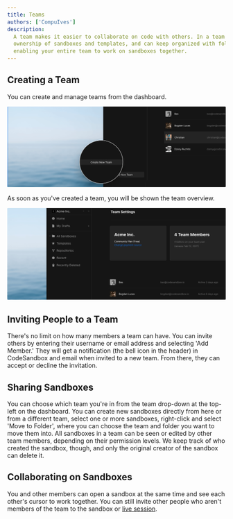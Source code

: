 ```yaml
---
title: Teams
authors: ['CompuIves']
description:
  A team makes it easier to collaborate on code with others. In a team you share
  ownership of sandboxes and templates, and can keep organized with folders,
  enabling your entire team to work on sandboxes together.
---
```


## Creating a Team

You can create and manage teams from the dashboard.

![Create Team](./images/workspace-create.png)

As soon as you've created a team, you will be shown the team overview.

![Team Overview](./images/workspace-overview.png)

## Inviting People to a Team

There's no limit on how many members a team can have. You can invite others by
entering their username or email address and selecting 'Add Member.' They will
get a notification (the bell icon in the header) in CodeSandbox and email when
invited to a new team. From there, they can accept or decline the invitation.

## Sharing Sandboxes

You can choose which team you're in from the team drop-down at the top-left on
the dashboard. You can create new sandboxes directly from here or from a
different team, select one or more sandboxes, right-click and select 'Move to
Folder', where you can choose the team and folder you want to move them into.
All sandboxes in a team can be seen or edited by other team members, depending
on their permission levels. We keep track of who created the sandbox, though,
and only the original creator of the sandbox can delete it.

## Collaborating on Sandboxes

You and other members can open a sandbox at the same time and see each other's
cursor to work together. You can still invite other people who aren't members of
the team to the sandbox or [live session](/docs/live).
